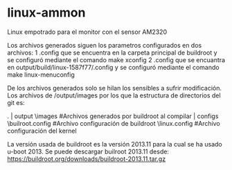 # linux-ammon
Linux empotrado para el monitor con el sensor AM2320

Los archivos generados siguen los parametros configurados en dos archivos:
  1 .config que se encuentra en la carpeta principal de buildroot y se configuró mediante el comando make xconfig
  2 .config que se encuantra en output/build/linux-1587f77/.config y se configuró mediante el comando make linux-menuconfig
  
De los archivos generados solo se hilan los sensibles a sufrir modificación. Los archivos de /output/images por los que la estructura de directorios del git es:
  
  .
  |
  output
   \images              #Archivos generados por buildroot al compilar
  | 
  configs
   \builroot\.config    #Archivo configuración de buildroot
   \linux\.config       #Archivo configuración del kernel
   
La versión usada de buildroot es la versión 2013.11 para la cual se ha usado u-boot 2013.
Se puede descargar builroot 2013.11 desde: https://buildroot.org/downloads/buildroot-2013.11.tar.gz
